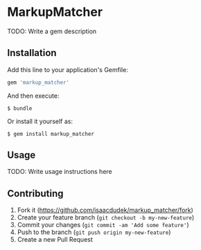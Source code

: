 # MarkupMatcher

TODO: Write a gem description

## Installation

Add this line to your application's Gemfile:

```ruby
gem 'markup_matcher'
```

And then execute:

    $ bundle

Or install it yourself as:

    $ gem install markup_matcher

## Usage

TODO: Write usage instructions here

## Contributing

1. Fork it (https://github.com/isaacdudek/markup_matcher/fork)
2. Create your feature branch (`git checkout -b my-new-feature`)
3. Commit your changes (`git commit -am 'Add some feature'`)
4. Push to the branch (`git push origin my-new-feature`)
5. Create a new Pull Request
